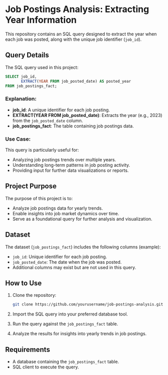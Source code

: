 # Job Postings Analysis: Extracting Year Information

This repository contains an SQL query designed to extract the year when each job was posted, along with the unique job identifier (`job_id`).

## Query Details

The SQL query used in this project:

```sql
SELECT job_id,
       EXTRACT(YEAR FROM job_posted_date) AS posted_year
FROM job_postings_fact;
```

### Explanation:
- **job_id**: A unique identifier for each job posting.
- **EXTRACT(YEAR FROM job_posted_date)**: Extracts the year (e.g., 2023) from the `job_posted_date` column.
- **job_postings_fact**: The table containing job postings data.

### Use Case:
This query is particularly useful for:
- Analyzing job postings trends over multiple years.
- Understanding long-term patterns in job posting activity.
- Providing input for further data visualizations or reports.

## Project Purpose
The purpose of this project is to:
- Analyze job postings data for yearly trends.
- Enable insights into job market dynamics over time.
- Serve as a foundational query for further analysis and visualization.

## Dataset
The dataset (`job_postings_fact`) includes the following columns (example):
- `job_id`: Unique identifier for each job posting.
- `job_posted_date`: The date when the job was posted.
- Additional columns may exist but are not used in this query.

## How to Use
1. Clone the repository:
   ```bash
   git clone https://github.com/yourusername/job-postings-analysis.git
   ```

2. Import the SQL query into your preferred database tool.
3. Run the query against the `job_postings_fact` table.
4. Analyze the results for insights into yearly trends in job postings.

## Requirements
- A database containing the `job_postings_fact` table.
- SQL client to execute the query.


